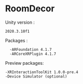 # RoomDecor

Unity version :

    2020.3.10f1

Packages : 

      -ARFoundation 4.1.7
      -ARCoreXRPlugin 4.1.7
      
Preview packages:

    -XRInteractionToolKit 1.0.0-pre.4
    -Device Simulator (optional)
